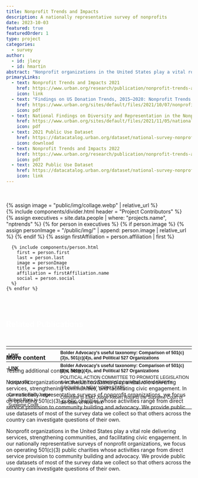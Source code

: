 ```yaml
---
title: Nonprofit Trends and Impacts
description: A nationally representative survey of nonprofits
date: 2023-10-03
featured: true
featuredOrder: 1
type: project
categories:
  - survey
author:
  - id: jlecy
  - id: hmartin
abstract: "Nonprofit organizations in the United States play a vital role delivering services, strengthening communities, and facilitating civic engagement. In our nationally representative surveys of nonprofit organizations, we focus on operating 501(c)(3) public charities whose activities range from direct service provision to community building and advocacy. We provide public use datasets of most of the survey data we collect so that others across the country can investigate questions of their own."
primaryLinks:
  - text: Nonprofit Trends and Impacts 2021
    href: https://www.urban.org/research/publication/nonprofit-trends-and-impacts-2021
    icon: link
  - text: "Findings on US Donation Trends, 2015–2020: Nonprofit Trends and Impacts 2021"
    href: https://www.urban.org/sites/default/files/2021/10/07/nonprofit_trends_and_impacts_2021_donation_fact_sheet.pdf
    icon: pdf
  - text: National Findings on Diversity and Representation in the Nonprofit Sector
    href: https://www.urban.org/sites/default/files/2021/11/05/national_findings_on_diversity_and_representation_in_the_nonprofit_sector.pdf
    icon: pdf
  - text: 2021 Public Use Dataset
    href: https://datacatalog.urban.org/dataset/national-survey-nonprofit-trends-and-impacts-public-use-files
    icon: download
  - text: Nonprofit Trends and Impacts 2022
    href: https://www.urban.org/research/publication/nonprofit-trends-and-impacts-2021
    icon: pdf
  - text: 2022 Public Use Dataset
    href: https://datacatalog.urban.org/dataset/national-survey-nonprofit-trends-and-impacts-public-use-files
    icon: link
---
```



<br>
<br>

<div class="content flow mt-3">

  <div class="mi-3">
    {% assign image = "public/img/collage.webp" | relative_url %}
    <img src="{{ image }}" alt="" />
  </div>

</div>

<div class="feature flow flow-2">
  {% include components/divider.html
    header = "Project Contributors"
  %}

  <div class="grid-cols-4 gap">
    {% assign executives = site.data.people | where: "projects.name", "nptrends" %}
    {% for person in executives %}
      {% if person.image %}
        {% assign personImage = "/public/img/" | append: person.image | relative_url %}
      {% endif %}
      {% assign firstAffiliation = person.affiliation | first %}

      {% include components/person.html
        first = person.first
        last = person.last
        image = personImage
        title = person.title
        affiliation = firstAffiliation.name
        social = person.social
      %}
    {% endfor %}
  </div>
</div>

<br>
<br>




<div class="full bg-blue-800 color-white flex items-center justify-center" style="height: 5em;">

<h2 style='color: white'>Related Publications</h2>

<table class=" lightable-material-dark" style='font-family: "Source Sans Pro", helvetica, sans-serif; color: white, margin-left: auto; margin-right: auto; font-size: 12px'>
 <thead>
  <tr>
   <th style="text-align:left;">  </th>
   <th style="text-align:left;">  </th>
  </tr>
 </thead>
<tbody>
  <tr>
   <th style="text-align:left;"> <a class="btn -light " href="https://bolderadvocacy.org/resource/comparison-of-501c3s-501c4s-and-political-527-organizations/"> LINK </a> </th>
   <th style="text-align:left;"> Bolder Advocacy's useful taxonomy: Comparison of 501(c)(3)s, 501(c)(4)s, and Political 527 Organizations </th>
  </tr>
  <tr>
   <th style="text-align:left;"> <a class="btn -light " href="https://bolderadvocacy.org/resource/comparison-of-501c3s-501c4s-and-political-527-organizations/"> LINK </a> </th>
   <th style="text-align:left;"> Bolder Advocacy's useful taxonomy: Comparison of 501(c)(3)s, 501(c)(4)s, and Political 527 Organizations </th>
  </tr>
  <tr>
   <td style="text-align:left;"> ASGM PAC </td>
   <td style="text-align:left;"> POLITICAL ACTION COMMITTEE TO PROMOTE LEGISLATION FAVORABLE TO WORKERS COMPENSATION SAFETY GROUPS IN NEW YORK STATE. </td>
  </tr>
  <tr>
   <td style="text-align:left;"> Comm to Elect Judge Robert Ross to Supreme Court </td>
   <td style="text-align:left;"> Committe to Elect Judge Robert Ross to the Supreme Court of the State of New York </td>
  </tr>
</tbody>
</table>

</div>


### More content

Testing additional content here. 

Nonprofit organizations in the United States play a vital role delivering services, strengthening communities, and facilitating civic engagement. In our nationally representative surveys of nonprofit organizations, we focus on operating 501(c)(3) public charities whose activities range from direct service provision to community building and advocacy. We provide public use datasets of most of the survey data we collect so that others across the country can investigate questions of their own.

Nonprofit organizations in the United States play a vital role delivering services, strengthening communities, and facilitating civic engagement. In our nationally representative surveys of nonprofit organizations, we focus on operating 501(c)(3) public charities whose activities range from direct service provision to community building and advocacy. We provide public use datasets of most of the survey data we collect so that others across the country can investigate questions of their own.



